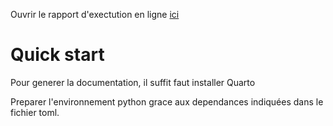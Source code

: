 
Ouvrir le rapport d'exectution en ligne [ici](https://yogis.github.io/EO4DM-Rapports/rapport_execution.html)


# Quick start

Pour generer la documentation, il suffit faut installer Quarto

Preparer l'environnement python grace aux dependances indiquées dans le fichier toml.


